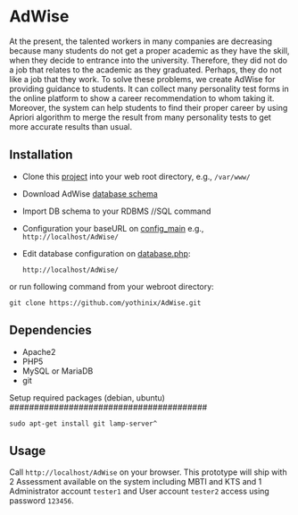 AdWise
======
At the present, the talented workers in many companies are decreasing because many students do not get a proper academic as they have the skill, when they decide to entrance into the university. Therefore, they did not do a job that relates to the academic as they graduated. Perhaps, they do not like a job that they work. To solve these problems, we create AdWise for providing guidance to students. It can collect many personality test forms in the online platform to show a career recommendation to whom taking it. Moreover, the system can help students to find their proper career by 
using Apriori algorithm to merge the result from many personality tests to get more accurate results than usual. 


Installation
------------

- Clone this [project][1] into your web root directory, e.g., `/var/www/`
- Download AdWise [database schema][2]
- Import DB schema to your RDBMS //SQL command
- Configuration your baseURL on [config_main][3] e.g., `http://localhost/AdWise/`
- Edit database configuration on [database.php][4]:
    
    `http://localhost/AdWise/`
    

or run following command from your webroot directory:

    git clone https://github.com/yothinix/AdWise.git

Dependencies
------------

- Apache2
- PHP5
- MySQL or MariaDB
- git

Setup required packages (debian, ubuntu)
########################################

    sudo apt-get install git lamp-server^

Usage
-----
Call `http://localhost/AdWise` on your browser. This prototype will ship with 2 Assessment available on the system including MBTI and KTS and 1 Administrator account `tester1` and User account `tester2` access using password `123456`.


[1]: https://github.com/yothinix/AdWise
[2]: https://github.com/yothinix/AdWise/blob/master/AdWise-database-Example.sql
[3]: https://github.com/yothinix/AdWise/blob/master/application/config/config.php
[4]: https://github.com/yothinix/AdWise/blob/master/application/config/database.php
